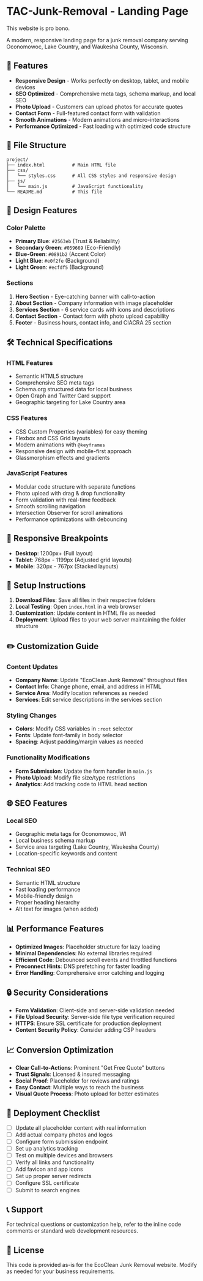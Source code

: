 # TAC-Junk-Removal - Landing Page
This website is pro bono. 

A modern, responsive landing page for a junk removal company serving Oconomowoc, Lake Country, and Waukesha County, Wisconsin.

## 🚀 Features

- **Responsive Design** - Works perfectly on desktop, tablet, and mobile devices
- **SEO Optimized** - Comprehensive meta tags, schema markup, and local SEO
- **Photo Upload** - Customers can upload photos for accurate quotes
- **Contact Form** - Full-featured contact form with validation
- **Smooth Animations** - Modern animations and micro-interactions
- **Performance Optimized** - Fast loading with optimized code structure

## 📁 File Structure

```
project/
├── index.html          # Main HTML file
├── css/
│   └── styles.css      # All CSS styles and responsive design
├── js/
│   └── main.js         # JavaScript functionality
└── README.md           # This file
```

## 🎨 Design Features

### Color Palette
- **Primary Blue**: `#2563eb` (Trust & Reliability)
- **Secondary Green**: `#059669` (Eco-Friendly)
- **Blue-Green**: `#0891b2` (Accent Color)
- **Light Blue**: `#e0f2fe` (Background)
- **Light Green**: `#ecfdf5` (Background)

### Sections
1. **Hero Section** - Eye-catching banner with call-to-action
2. **About Section** - Company information with image placeholder
3. **Services Section** - 6 service cards with icons and descriptions
4. **Contact Section** - Contact form with photo upload capability
5. **Footer** - Business hours, contact info, and CIACRA 25 section

## 🛠 Technical Specifications

### HTML Features
- Semantic HTML5 structure
- Comprehensive SEO meta tags
- Schema.org structured data for local business
- Open Graph and Twitter Card support
- Geographic targeting for Lake Country area

### CSS Features
- CSS Custom Properties (variables) for easy theming
- Flexbox and CSS Grid layouts
- Modern animations with `@keyframes`
- Responsive design with mobile-first approach
- Glassmorphism effects and gradients

### JavaScript Features
- Modular code structure with separate functions
- Photo upload with drag & drop functionality
- Form validation with real-time feedback
- Smooth scrolling navigation
- Intersection Observer for scroll animations
- Performance optimizations with debouncing

## 📱 Responsive Breakpoints

- **Desktop**: 1200px+ (Full layout)
- **Tablet**: 768px - 1199px (Adjusted grid layouts)
- **Mobile**: 320px - 767px (Stacked layouts)

## 🔧 Setup Instructions

1. **Download Files**: Save all files in their respective folders
2. **Local Testing**: Open `index.html` in a web browser
3. **Customization**: Update content in HTML file as needed
4. **Deployment**: Upload files to your web server maintaining the folder structure

## ✏️ Customization Guide

### Content Updates
- **Company Name**: Update "EcoClean Junk Removal" throughout files
- **Contact Info**: Change phone, email, and address in HTML
- **Service Area**: Modify location references as needed
- **Services**: Edit service descriptions in the services section

### Styling Changes
- **Colors**: Modify CSS variables in `:root` selector
- **Fonts**: Update font-family in body selector
- **Spacing**: Adjust padding/margin values as needed

### Functionality Modifications
- **Form Submission**: Update the form handler in `main.js`
- **Photo Upload**: Modify file size/type restrictions
- **Analytics**: Add tracking code to HTML head section

## 🌐 SEO Features

### Local SEO
- Geographic meta tags for Oconomowoc, WI
- Local business schema markup
- Service area targeting (Lake Country, Waukesha County)
- Location-specific keywords and content

### Technical SEO
- Semantic HTML structure
- Fast loading performance
- Mobile-friendly design
- Proper heading hierarchy
- Alt text for images (when added)

## 📊 Performance Features

- **Optimized Images**: Placeholder structure for lazy loading
- **Minimal Dependencies**: No external libraries required
- **Efficient Code**: Debounced scroll events and throttled functions
- **Preconnect Hints**: DNS prefetching for faster loading
- **Error Handling**: Comprehensive error catching and logging

## 🔒 Security Considerations

- **Form Validation**: Client-side and server-side validation needed
- **File Upload Security**: Server-side file type verification required
- **HTTPS**: Ensure SSL certificate for production deployment
- **Content Security Policy**: Consider adding CSP headers

## 📈 Conversion Optimization

- **Clear Call-to-Actions**: Prominent "Get Free Quote" buttons
- **Trust Signals**: Licensed & insured messaging
- **Social Proof**: Placeholder for reviews and ratings
- **Easy Contact**: Multiple ways to reach the business
- **Visual Quote Process**: Photo upload for better estimates

## 🚀 Deployment Checklist

- [ ] Update all placeholder content with real information
- [ ] Add actual company photos and logos
- [ ] Configure form submission endpoint
- [ ] Set up analytics tracking
- [ ] Test on multiple devices and browsers
- [ ] Verify all links and functionality
- [ ] Add favicon and app icons
- [ ] Set up proper server redirects
- [ ] Configure SSL certificate
- [ ] Submit to search engines

## 📞 Support

For technical questions or customization help, refer to the inline code comments or standard web development resources.

## 📄 License

This code is provided as-is for the EcoClean Junk Removal website. Modify as needed for your business requirements.